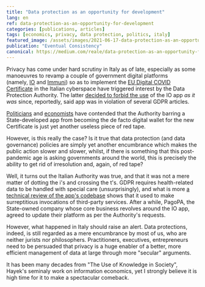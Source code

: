 ```yaml
---
title: "Data protection as an opportunity for development"
lang: en
ref: data-protection-as-an-opportunity-for-development
categories: [publications, articles]
tags: [economics, privacy, data protection, politics, italy]
featured_image: /assets/images/2021-06-17-data-protection-as-an-opportunity-for-development.jpg
publication: "Eventual Consistency"
canonical: https://medium.com/reale/data-protection-as-an-opportunity-for-development-359890cdfdf7
---
```


Privacy has come under hard scrutiny in Italy as of late, especially as some manoeuvres to revamp a couple of government digital platforms (namely, [IO](https://io.italia.it/) and [Immuni](https://www.immuni.italia.it/)) so as to implement the [EU Digital COVID Certificate](https://ec.europa.eu/info/live-work-travel-eu/coronavirus-response/safe-covid-19-vaccines-europeans/eu-digital-covid-certificate_en) in the Italian cyberspace have triggered interest by the Data Protection Authority. The latter [decided to forbid the use](https://www.agendadigitale.eu/sicurezza/privacy/app-io-bloccata-dal-garante-privacy-causa-tracker-ecco-perche-labbiamo-fatto/) of the IO app *as it was* since, reportedly, said app was in violation of several GDPR articles.

[Politicians](https://twitter.com/CarloCalenda/status/1402498688853938176) and [economists](https://twitter.com/cottarellicpi/status/1403718392662659072) have contended that the Authority barring a State-developed app from becoming the de facto digital wallet for the new Certificate is just yet another useless piece of red tape.

However, is this really the case? Is it true that data protection (and data governance) policies are simply yet another encumbrance which makes the public action slower and slower, whilst, if there is something that this post-pandemic age is asking governments around the world, this is precisely the ability to get rid of irresolution and, again, of red tape?

Well, it turns out the Italian Authority was true, and that it was not a mere matter of dotting the i's and crossing the t's. GDPR requires health-related data to be handled with special care (unsurprisingly), and what is more [a technical review of the app's codebase](https://www.garanteprivacy.it/home/docweb/-/docweb-display/docweb/9668748) shows that it used to make surreptitious invocations of third-party services. After a while, PagoPA, the State-owned company whose core business revolves around the IO app, agreed to update their platform as per the Authority's requests.

However, what happened in Italy should raise an alert. Data protections, indeed, is still regarded as a mere encumbrance by most of us, who are neither jurists nor philosophers. Practitioners, executives, entrepreneurs need to be persuaded that privacy is a huge enabler of a better, more efficient management of data at large through more "secular" arguments.

It has been many decades from "The Use of Knowledge in Society", Hayek's seminaly work on information economics, yet I strongly believe it is high time for it to make a spectacular comeback.
